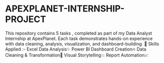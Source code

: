 # APEXPLANET-INTERNSHIP-PROJECT
This repository contains 5 tasks , completed as part of my Data Analyst Internship at ApexPlanet. Each task demonstrates hands-on experience with data cleaning, analysis, visualization, and dashboard-building.
🎯 Skills Applied :-
Excel Data Analysis✨
Power BI Dashboard Creation🔥
Data Cleaning & Transformation📝
Visual Storytelling💥
Report Automation📈
